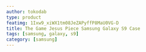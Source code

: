 ```yaml
---
author: tokodab
type: product
featimg: 1Ixw9_xiWX1tm08JeZAPyffP8MaU0VG-D
title: The Game Jesus Piece Samsung Galaxy S9 Case
tags: [samsung, galaxy, s9]
category: [samsung]
---
```

